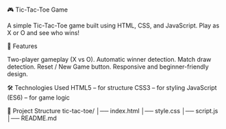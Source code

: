 🎮 Tic-Tac-Toe Game

A simple Tic-Tac-Toe game built using HTML, CSS, and JavaScript.
Play as X or O and see who wins!

🚀 Features

Two-player gameplay (X vs O).
Automatic winner detection.
Match draw detection.
Reset / New Game button.
Responsive and beginner-friendly design.

🛠️ Technologies Used
HTML5 – for structure
CSS3 – for styling
JavaScript (ES6) – for game logic

📂 Project Structure
tic-tac-toe/
│── index.html
│── style.css
│── script.js
│── README.md
